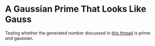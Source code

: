# A Gaussian Prime That Looks Like Gauss
Testing whether the generated number discussed in [this thread](https://twitter.com/polfosol/status/1760976157087068502) is prime _and_ gaussian.
